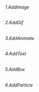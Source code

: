 ###### 1.AddImage
###### 2.AddGif
###### 3.AddAnimate
###### 4.AddText
###### 5.AddBox
###### 6.AddParticle
